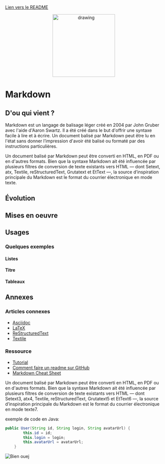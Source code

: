 [Lien vers le README](README.md)

<p align="center">
<img src="https://cdn3.iconfinder.com/data/icons/logos-and-brands-adobe/512/205_Markdown-512.png" alt="drawing" width="200" height="200"/>
<p/>

# Markdown
## D'ou qui vient ?
Markdown est un langage de balisage léger créé en 2004 par John Gruber avec l'aide d'Aaron Swartz. Il a été créé dans le but d'offrir une syntaxe facile à lire et à écrire. Un document balisé par Markdown peut être lu en l'état sans donner l’impression d'avoir été balisé ou formaté par des instructions particulières.

Un document balisé par Markdown peut être converti en HTML, en PDF ou en d'autres formats. Bien que la syntaxe Markdown ait été influencée par plusieurs filtres de conversion de texte existants vers HTML — dont Setext, atx, Textile, reStructuredText, Grutatext et EtText —, la source d’inspiration principale du Markdown est le format du courrier électronique en mode texte.

## Évolution
## Mises en oeuvre
## Usages
### Quelques exemples
#### Listes
#### Titre
#### Tableaux
## Annexes
### Articles connexes
- [Asciidoc](https://fr.wikipedia.org/wiki/AsciiDoc)
- [LaTeX](https://fr.wikipedia.org/wiki/LaTeX)
- [ReStructuredText](https://fr.wikipedia.org/wiki/ReStructuredText)
- [Textile](https://fr.wikipedia.org/wiki/Textile_(langage))
### Ressource
- [Tutorial](https://docs.github.com/en/get-started/writing-on-github/getting-started-with-writing-and-formatting-on-github/basic-writing-and-formatting-syntax)
- [Comment faire un readme sur GitHub](https://medium.com/becode/comment-faire-un-readme-sur-github-cc11f3df606a)
- [Markdown Cheat Sheet](https://www.markdownguide.org/cheat-sheet/) 

Un document balisé par Markdown peut être converti en HTML, en PDF ou en d'autres formats. Bien que la syntaxe Markdown ait été influencée par plusieurs filtres de conversion de texte existants vers HTML — dont Setext3, atx4, Textile, reStructuredText, Grutatext5 et EtText6 —, la source d’inspiration principale du Markdown est le format du courrier électronique en mode texte7. 

exemple de code en Java:
```java
public User(String id, String login, String avatarUrl) {
        this.id = id;
        this.login = login;
        this.avatarUrl = avatarUrl;
    }
```

![Bien ouej](https://tenor.com/view/brent-rambo-thumbs-up-ok-good-great-gif-3985507.gif)

